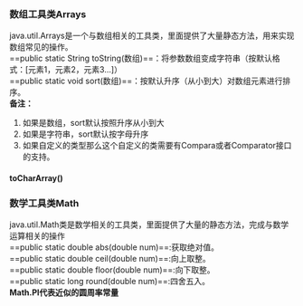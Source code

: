 ### 数组工具类Arrays
java.util.Arrays是一个与数组相关的工具类，里面提供了大量静态方法，用来实现数组常见的操作。  
==public static String toString(数组)==：将参数数组变成字符串（按默认格式：[元素1，元素2，元素3...]）  
==public static void sort(数组)==：按默认升序（从小到大）对数组元素进行排序。  
**备注：**  
1. 如果是数组，sort默认按照升序从小到大
2. 如果是字符串，sort默认按字母升序
3. 如果自定义的类型那么这个自定义的类需要有Compara或者Comparator接口的支持。
#### toCharArray() 
### 数学工具类Math
java.util.Math类是数学相关的工具类，里面提供了大量的静态方法，完成与数学运算相关的操作  
==public static double abs(double num)==:获取绝对值。  
==public static double ceil(double num)==:向上取整。  
==public static double floor(double num)==:向下取整。  
==public static long round(double num)==:四舍五入。  
**Math.PI代表近似的圆周率常量**